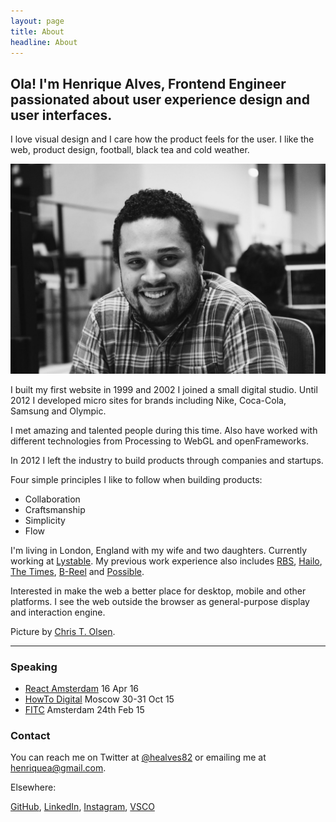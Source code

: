```yaml
---
layout: page
title: About
headline: About
---
```


## Ola! I'm Henrique Alves, Frontend Engineer passionated about user experience design and user interfaces.

I love visual design and I care how the product feels for the user. I like the web, product design, football, black tea and cold weather.

![Picture](images/picture.jpg)

I built my first website in 1999 and 2002 I joined a small digital studio. Until 2012 I developed micro sites for brands including Nike, Coca-Cola, Samsung and Olympic.

I met amazing and talented people during this time. Also have worked with different technologies from Processing to WebGL and openFrameworks.

In 2012 I left the industry to build products through companies and startups.

Four simple principles I like to follow when building products:

- Collaboration
- Craftsmanship
- Simplicity
- Flow

I'm living in London, England with my wife and two daughters. Currently working at
[Lystable](http://lystable.com). My previous work experience also includes [RBS](http://www.rbs.co.uk), [Hailo](http://hailoapp.com), [The Times](http://www.thetimes.co.uk), [B-Reel](http://b-reel.com) and
[Possible](http://www.possible.com).

Interested in make the web a better place for desktop, mobile and other platforms. I see the web outside the browser as general-purpose display and interaction engine.

Picture by [Chris T. Olsen](https://twitter.com/ctolsen).

---

### Speaking

- [React Amsterdam](http://react-amsterdam.com/#speakers) 16 Apr 16
- [HowTo Digital](http://howtodigital.ru) Moscow 30-31 Oct 15
- [FITC](http://fitc.ca/presentation/breaking-the-workflow/) Amsterdam 24th Feb 15

### Contact

You can reach me on Twitter at [@healves82](http://twitter.com/healves82) or
emailing me at [henriquea@gmail.com](#).

Elsewhere:

[GitHub](http://github.com/henriquea), [LinkedIn](http://linkedin.com/in/healves82), [Instagram](https://www.instagram.com/healves82/), [VSCO](http://vsco.co/healves/)
